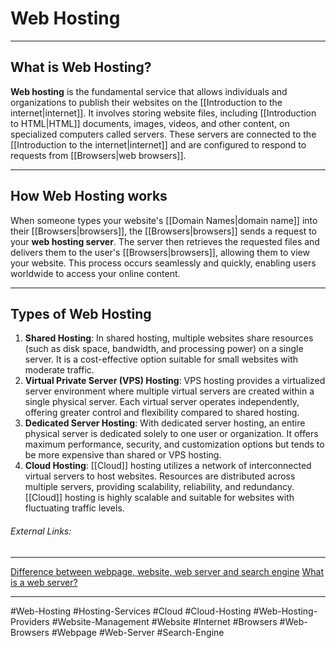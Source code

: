 # Web Hosting
---


## What is Web Hosting?

**Web hosting** is the fundamental service that allows individuals and organizations to publish their websites on the [[Introduction to the internet|internet]]. It involves storing website files, including [[Introduction to HTML|HTML]] documents, images, videos, and other content, on specialized computers called servers. These servers are connected to the [[Introduction to the internet|internet]] and are configured to respond to requests from [[Browsers|web browsers]].


---


## How Web Hosting works

When someone types your website's [[Domain Names|domain name]] into their [[Browsers|browsers]], the [[Browsers|browsers]] sends a request to your **web hosting server**. The server then retrieves the requested files and delivers them to the user's [[Browsers|browsers]], allowing them to view your website. This process occurs seamlessly and quickly, enabling users worldwide to access your online content.


---


## Types of Web Hosting

1. **Shared Hosting**: In shared hosting, multiple websites share resources (such as disk space, bandwidth, and processing power) on a single server. It is a cost-effective option suitable for small websites with moderate traffic.
2. **Virtual Private Server (VPS) Hosting**: VPS hosting provides a virtualized server environment where multiple virtual servers are created within a single physical server. Each virtual server operates independently, offering greater control and flexibility compared to shared hosting.
3. **Dedicated Server Hosting**: With dedicated server hosting, an entire physical server is dedicated solely to one user or organization. It offers maximum performance, security, and customization options but tends to be more expensive than shared or VPS hosting.
4. **Cloud Hosting**: [[Cloud]] hosting utilizes a network of interconnected virtual servers to host websites. Resources are distributed across multiple servers, providing scalability, reliability, and redundancy. [[Cloud]] hosting is highly scalable and suitable for websites with fluctuating traffic levels.




###### External Links:
---
[Difference between webpage, website, web server and search engine](https://developer.mozilla.org/en-US/docs/Learn/Common_questions/Web_mechanics/Pages_sites_servers_and_search_engines)
[What is a web server?](https://developer.mozilla.org/en-US/docs/Learn/Common_questions/Web_mechanics/What_is_a_web_server)

---

#Web-Hosting #Hosting-Services #Cloud #Cloud-Hosting #Web-Hosting-Providers #Website-Management #Website #Internet #Browsers #Web-Browsers #Webpage #Web-Server #Search-Engine